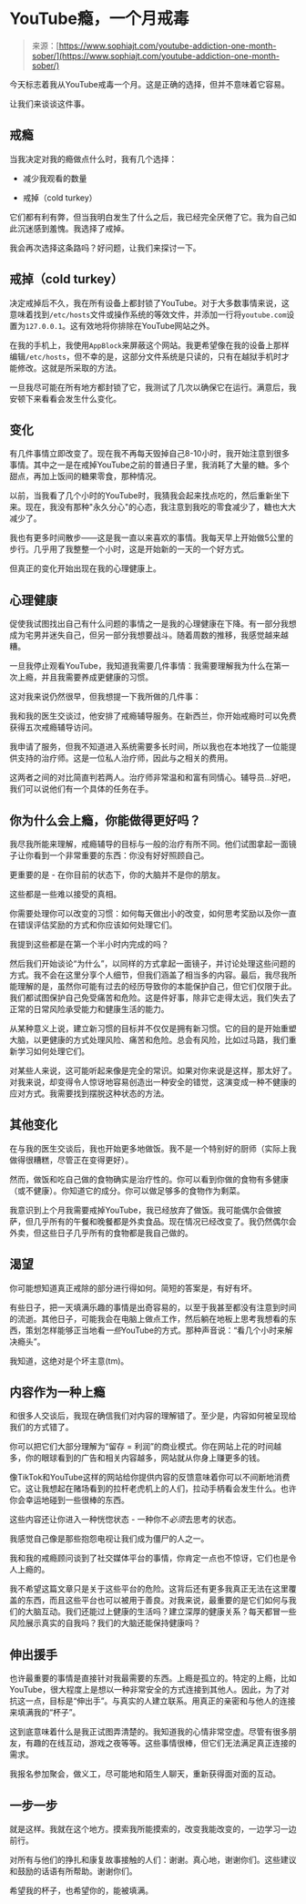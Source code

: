 <!--yml

类别：未分类

日期：2024-05-27 15:05:03

-->

# YouTube瘾，一个月戒毒

> 来源：[https://www.sophiajt.com/youtube-addiction-one-month-sober/](https://www.sophiajt.com/youtube-addiction-one-month-sober/)

今天标志着我从YouTube戒毒一个月。这是正确的选择，但并不意味着它容易。

让我们来谈谈这件事。

## 戒瘾

当我决定对我的瘾做点什么时，我有几个选择：

+   减少我观看的数量

+   戒掉（cold turkey）

它们都有利有弊，但当我明白发生了什么之后，我已经完全厌倦了它。我为自己如此沉迷感到羞愧。我选择了戒掉。

我会再次选择这条路吗？好问题，让我们来探讨一下。

## 戒掉（cold turkey）

决定戒掉后不久，我在所有设备上都封锁了YouTube。对于大多数事情来说，这意味着找到`/etc/hosts`文件或操作系统的等效文件，并添加一行将`youtube.com`设置为`127.0.0.1`。这有效地将你排除在YouTube网站之外。

在我的手机上，我使用`AppBlock`来屏蔽这个网站。我更希望像在我的设备上那样编辑`/etc/hosts`，但不幸的是，这部分文件系统是只读的，只有在越狱手机时才能修改。这就是所采取的方法。

一旦我尽可能在所有地方都封锁了它，我测试了几次以确保它在运行。满意后，我安顿下来看看会发生什么变化。

## 变化

有几件事情立即改变了。现在我不再每天毁掉自己8-10小时，我开始注意到很多事情。其中之一是在戒掉YouTube之前的普通日子里，我消耗了大量的糖。多个甜点，再加上饭间的糖果零食，那种情况。

以前，当我看了几个小时的YouTube时，我猜我会起来找点吃的，然后重新坐下来。现在，我没有那种"永久分心"的心态，我注意到我吃的零食减少了，糖也大大减少了。

我也有更多时间散步——这是我一直以来喜欢的事情。我每天早上开始做5公里的步行。几乎用了我整整一个小时，这是开始新的一天的一个好方式。

但真正的变化开始出现在我的心理健康上。

## 心理健康

促使我试图找出自己有什么问题的事情之一是我的心理健康在下降。有一部分我想成为宅男并迷失自己，但另一部分我想要战斗。随着周数的推移，我感觉越来越糟。

一旦我停止观看YouTube，我知道我需要几件事情：我需要理解我为什么在第一次上瘾，并且我需要养成更健康的习惯。

这对我来说仍然很早，但我想提一下我所做的几件事：

我和我的医生交谈过，他安排了戒瘾辅导服务。在新西兰，你开始戒瘾时可以免费获得五次戒瘾辅导访问。

我申请了服务，但我不知道进入系统需要多长时间，所以我也在本地找了一位能提供支持的治疗师。这是一位私人治疗师，因此与之相关的费用。

这两者之间的对比简直判若两人。治疗师非常温和和富有同情心。辅导员...好吧，我们可以说他们有一个具体的任务在手。

## 你为什么会上瘾，你能做得更好吗？

我尽我所能来理解，戒瘾辅导的目标与一般的治疗有所不同。他们试图拿起一面镜子让你看到一个非常重要的东西：你没有好好照顾自己。

更重要的是 - 在你目前的状态下，你的大脑并不是你的朋友。

这些都是一些难以接受的真相。

你需要处理你可以改变的习惯：如何每天做出小的改变，如何思考奖励以及你一直在错误评估奖励的方式和你应该如何处理它们。

我提到这些都是在第一个半小时内完成的吗？

然后我们开始谈论“为什么”，以同样的方式拿起一面镜子，并讨论处理这些问题的方式。我不会在这里分享个人细节，但我们涵盖了相当多的内容。最后，我尽我所能理解的是，虽然你可能有过去的经历导致你的本能保护自己，但它们仅限于此。我们都试图保护自己免受痛苦和危险。这是件好事，除非它走得太远，我们失去了正常的日常风险承受能力和健康生活的能力。

从某种意义上说，建立新习惯的目标并不仅仅是拥有新习惯。它的目的是开始重塑大脑，以更健康的方式处理风险、痛苦和危险。总会有风险，比如过马路，我们重新学习如何处理它们。

对某些人来说，这可能听起来像是完全的常识。如果对你来说是这样，那太好了。对我来说，却变得令人惊讶地容易创造出一种安全的错觉，这演变成一种不健康的应对方式。我需要找到摆脱这种状态的方法。

## 其他变化

在与我的医生交谈后，我也开始更多地做饭。我不是一个特别好的厨师（实际上我做得很糟糕，尽管正在变得更好）。

然而，做饭和吃自己做的食物确实是治疗性的。你可以看到你做的食物有多健康（或不健康）。你知道它的成分。你可以做足够多的食物作为剩菜。

我意识到上个月我需要戒掉YouTube，我已经放弃了做饭。我可能偶尔会做披萨，但几乎所有的午餐和晚餐都是外卖食品。现在情况已经改变了。我仍然偶尔会外卖，但这些日子几乎所有的食物都是我自己做的。

## 渴望

你可能想知道真正戒除的部分进行得如何。简短的答案是，有好有坏。

有些日子，把一天填满乐趣的事情是出奇容易的，以至于我甚至都没有注意到时间的流逝。其他日子，可能我会在电脑上做点工作，然后躺在地板上思考我想看的东西，策划怎样能够正当地看*一些*YouTube的方式。那种声音说：“看几个小时来解决瘾头”。

我知道，这绝对是个坏主意(tm)。

## 内容作为一种上瘾

和很多人交谈后，我现在确信我们对内容的理解错了。至少是，内容如何被呈现给我们的方式错了。

你可以把它们大部分理解为“留存 = 利润”的商业模式。你在网站上花的时间越多，你的眼球看到的广告和相关内容越多，网站就从你身上赚更多的钱。

像TikTok和YouTube这样的网站给你提供内容的反馈意味着你可以不间断地消费它。这让我想起在赌场看到的拉杆老虎机上的人们，拉动手柄看会发生什么。也许你会幸运地碰到一些很棒的东西。

这些内容还让你进入一种恍惚状态 - 一种你不*必须*去思考的状态。

我感觉自己像是那些抱怨电视让我们成为僵尸的人之一。

我和我的戒瘾顾问谈到了社交媒体平台的事情，你肯定一点也不惊讶，它们也是令人上瘾的。

我不希望这篇文章只是关于这些平台的危险。这背后还有更多我真正无法在这里覆盖的东西，而且这些平台也可以被用于善良。对我来说，最重要的是它们如何与我们的大脑互动。我们还能过上健康的生活吗？建立深厚的健康关系？每天都冒一些风险展示真实的自我吗？我们的大脑还能保持健康吗？

## 伸出援手

也许最重要的事情是直接针对我最需要的东西。上瘾是孤立的。特定的上瘾，比如YouTube，很大程度上是想以一种非常安全的方式连接到其他人。因此，为了对抗这一点，目标是“伸出手”。与真实的人建立联系。用真正的亲密和与他人的连接来填满我的“杯子”。

这到底意味着什么是我正试图弄清楚的。我知道我的心情非常空虚。尽管有很多朋友，有趣的在线互动，游戏之夜等等。这些事情很棒，但它们无法满足真正连接的需求。

我报名参加聚会，做义工，尽可能地和陌生人聊天，重新获得面对面的互动。

## 一步一步

就是这样。我就在这个地方。摸索我所能摸索的，改变我能改变的，一边学习一边前行。

对所有与他们的挣扎和康复故事接触的人们：谢谢。真心地，谢谢你们。这些建议和鼓励的话语有所帮助。谢谢你们。

希望我的杯子，也希望你的，能被填满。
